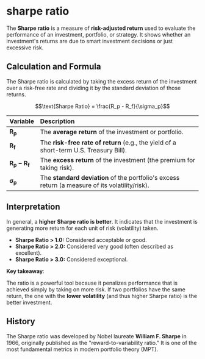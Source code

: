 # sharpe ratio
The **Sharpe ratio** is a measure of **risk-adjusted return** used to evaluate the performance of an investment, portfolio, or strategy. It shows whether an investment's returns are due to smart investment decisions or just excessive risk.

## Calculation and Formula
The Sharpe ratio is calculated by taking the excess return of the investment over a risk-free rate and dividing it by the standard deviation of those returns.

$$\text{Sharpe Ratio} = \frac{R_p - R_f}{\sigma_p}$$

| Variable | Description |
| :--- | :--- |
| $\mathbf{R_p}$ | The **average return** of the investment or portfolio. |
| $\mathbf{R_f}$ | The **risk-free rate of return** (e.g., the yield of a short-term U.S. Treasury Bill). |
| $\mathbf{R_p - R_f}$ | The **excess return** of the investment (the premium for taking risk). |
| $\mathbf{\sigma_p}$ | The **standard deviation** of the portfolio's excess return (a measure of its volatility/risk). |

## Interpretation
In general, a **higher Sharpe ratio is better**. It indicates that the investment is generating more return for each unit of risk (volatility) taken.

* **Sharpe Ratio > 1.0:** Considered acceptable or good.
* **Sharpe Ratio > 2.0:** Considered very good (often described as excellent).
* **Sharpe Ratio > 3.0:** Considered exceptional.

**Key takeaway**:

The ratio is a powerful tool because it penalizes performance that is achieved simply by taking on more risk. If two portfolios have the same return, the one with the **lower volatility** (and thus higher Sharpe ratio) is the better investment.

## History
The Sharpe ratio was developed by Nobel laureate **William F. Sharpe** in 1966, originally published as the "reward-to-variability ratio." It is one of the most fundamental metrics in modern portfolio theory (MPT).
